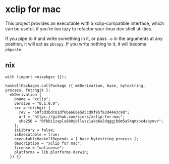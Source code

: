 # xclip for mac

This project provides an executable with a xclip-compatible interface, which can be useful,
if you're too lazy to refactor your linux dev shell utilities.

If you pipe to it and write something in it, or pass `-o` in the arguments at any position,
it will act as `pbcopy`.
If you write nothing to it, it will become `pbpaste`.

## nix

    with (import <nixpkgs> {});

    haskellPackages.callPackage ({ mkDerivation, base, bytestring, process, fetchgit }:
      mkDerivation {
        pname = "xclip";
        version = "0.1.0.0";
        src = fetchgit {
          rev = "59f3d3bdc01df6be666e5d5cd9f95fa3d4443c9d";
          url = "https://github.com/siers/xclip-for-mac";
          sha256 = "0fbbi1zapla8b0ybllwsz1akb6aldqggjb0m5a54qmsbx4sbynvr";
        };
        isLibrary = false;
        isExecutable = true;
        executableHaskellDepends = [ base bytestring process ];
        description = "xclip for mac";
        license = "unlicense";
        platforms = lib.platforms.darwin;
      }) {}
